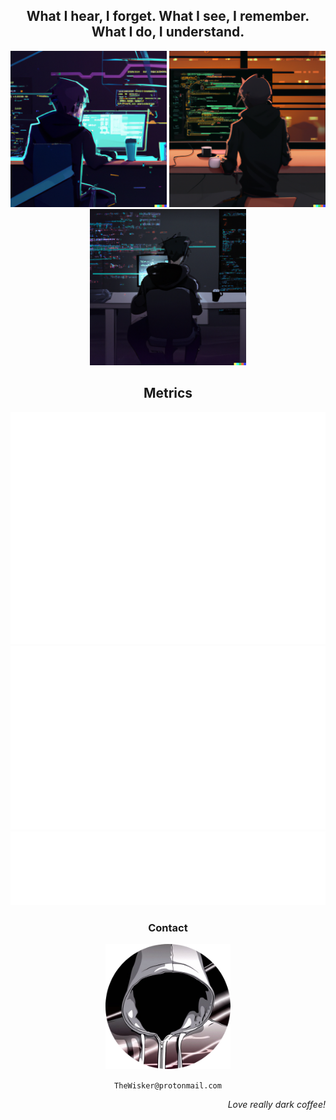<h2 align="center"><b>What I hear, I forget. What I see, I remember. What I do, I understand.</b></h2>

<div align="center">
  <picture>
    <img src="./assets/Profile1.png" width="250"/>
  </picture>
  <picture>
    <img src="./assets/Profile2.png" width="250"/>
  </picture>
  <picture>
    <img src="./assets/Profile3.png" width="250"/>
  </picture>
</div>

<h2 align="center"><b>Metrics</b></h2>

<div align="center">
  <picture>
    <img src="./assets/metrics/base.svg"/>
  </picture>
</div>

<div align="center">
  <picture>
    <img src="./assets/metrics/languages.svg"/>
  </picture>
</div>

<div align="center">
  <picture>
    <img src="./assets/metrics/habits.svg"/>
  </picture>
</div>

<h3 align="center"><b>Contact</b></h3>
<div align="center">
    <a href="https://github.com/TheWisker">
        <img width="200" height="200" src="./assets/profile.png"></img>
    </a>
</div>
<p align="center"><code>TheWisker@protonmail.com</code></p>

<p align="right"><i>Love really dark coffee!</i></p>
